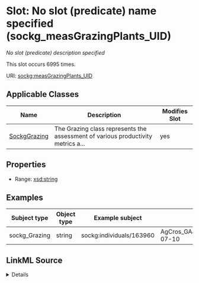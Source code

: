 

# Slot: No slot (predicate) name specified (sockg_measGrazingPlants_UID)


_No slot (predicate) description specified_






This slot occurs 6995 times.


URI: [sockg:measGrazingPlants_UID](https://idir.uta.edu/sockg-ontology/docs/measGrazingPlants_UID)



<!-- no inheritance hierarchy -->





## Applicable Classes

| Name | Description | Modifies Slot |
| --- | --- | --- |
| [SockgGrazing](../classes/SockgGrazing.md) | The Grazing class represents the assessment of various productivity metrics a... |  yes  |







## Properties

* Range: [xsd:string](http://www.w3.org/2001/XMLSchema#string)






## Examples

| Subject type | Object type | Example subject | Example object | Occurrences |
| --- | --- | --- | --- | --- |
| sockg_Grazing | string | sockg:individuals/163960 | AgCros_GAJPCSR1_B3P110F1H1X450Y60_1997-07-10 | 6995 |




## LinkML Source

<details>

```yaml
name: sockg_measGrazingPlants_UID
annotations:
  count:
    tag: count
    value: 6995
description: No slot (predicate) description specified
title: No slot (predicate) name specified
examples:
- object:
    example_object: AgCros_GAJPCSR1_B3P110F1H1X450Y60_1997-07-10
    example_object_type: string
    example_predicate: sockg:measGrazingPlants_UID
    example_subject: sockg:individuals/163960
    example_subject_type: sockg_Grazing
from_schema: soc-kg
rank: 1000
domain: sockg_Grazing
slot_uri: sockg:measGrazingPlants_UID
alias: sockg_measGrazingPlants_UID
domain_of:
- sockg_Grazing
range: string

```
</details>